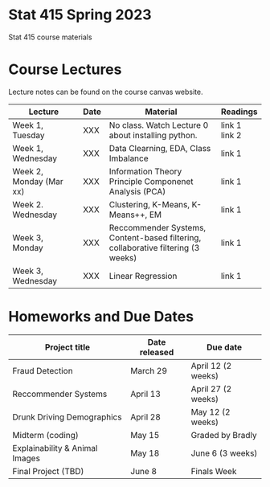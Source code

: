 # Stat 415 Spring 2023 
Stat 415 course materials



# Course Lectures 

Lecture notes can be found on the course canvas website. 


| Lecture                  |  Date | Material | Readings                
|--------------------------|-------|----------|-------------------------|
| Week 1, Tuesday          | XXX |   No class. Watch Lecture 0 about installing python.   | link 1 <br/> link 2  |
| Week 1, Wednesday        | XXX | Data Clearning, EDA, Class Imbalance      | link 1  |
| Week 2, Monday (Mar xx)  | XXX | Information Theory   <br/> Principle Componenet Analysis (PCA)  | link 1  |
| Week 2. Wednesday        | XXX | Clustering, K-Means, K-Means++, EM        | link 1  |
| Week 3, Monday           | XXX | Reccommender Systems, Content-based filtering, <br/> collaborative filtering    (3 weeks) | link 1  |
| Week 3, Wednesday        | XXX | Linear Regression        | link 1  |



# Homeworks and Due Dates


| Project title                  | Date released | Due date                
|--------------------------------|---------------|-------------------------|
| Fraud Detection                | March 29      | April 12 (2 weeks)  |
| Reccommender Systems           | April 13      | April 27 (2 weeks)  |
| Drunk Driving Demographics     | April 28      | May 12   (2 weeks)  |
| Midterm (coding)               | May 15        | Graded by Bradly    |
| Explainability & Animal Images | May 18        | June 6    (3 weeks) | 
| Final Project (TBD)            | June 8        | Finals Week         |
